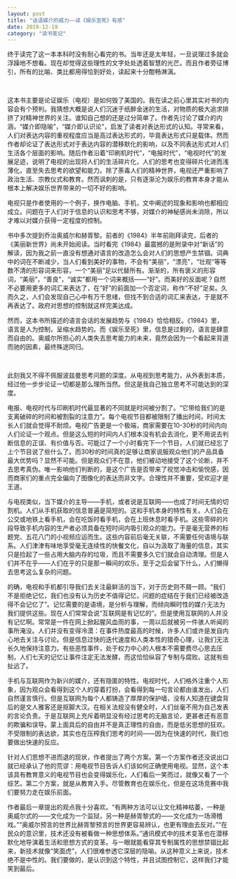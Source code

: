 ```yaml
---
layout: post
title: "话语媒介的威力——读《娱乐至死》有感"
date: 2019-12-19
category: "读书笔记"
---
```


终于读完了这一本本科时没有耐心看完的书。当年还是太年轻，一旦说理过多就会浮躁地不想看。现在却觉得这些理性的文字处处透着智慧的光芒。而且作者旁征博引，所有的比喻、类比都用得恰到好处，读起来十分酣畅淋漓。

&nbsp;&nbsp;

这本书主要是论证娱乐（电视）是如何毁了美国的。我在读之前心里其实对书的内容会有个预判。我猜想大概是说人们沉迷于纸醉金迷的生活，对物质的极大追求排挤了对精神世界的关注。谁知自己想的还是过分简单了。<!--more-->作者先讨论了媒介的内涵，“媒介即隐喻”，“媒介即认识论”，启发了读者对表达形式的认知。寻常来看，人们对表达内容的重视程度应当是高过表达形式的，毕竟表达形式只是载体。然而作者却论证了表达形式对于表达内容的潜移默化的影响，以及不同表达形式对人们生活各个层面的影响。随后作者沿着“印刷机时代”，“电报时代”，“电视时代”的发展足迹，说明了电视的出现将人们的生活碎片化，人们的思考也变得碎片化进而浅薄化，直至失去思考的欲望和能力。除了荼毒人们的精神世界，电视还严重影响了政治生活、宗教仪式和教育。然而讽刺的是，只有逐渐沦为娱乐的教育本身才能从根本上解决娱乐世界带来的一切不好的影响。

电视只是作者使用的一个例子，换作电脑、手机，文中阐述的现象和影响也都相应成立。问题在于人们对于信息的认识和思考不够，对媒介的神秘感尚未消除，所以才难以对媒介获得一定程度的控制。

书中多次提到乔治奥威尔和赫胥黎。前者的《1984》半年前刚拜读完，后者的《美丽新世界》尚未开始阅读。当时看完《1984》最震撼的是附录中对“新话”的解读，因为我之前一直没有想通对语言的改造怎么会对人们的思想产生禁锢。词典中的词在不断减少，当人们看到美好的事物，不会有“美丽”，“漂亮”，“壮观”等等数不清的形容词来形容，一个“美丽”足以代替所有。渐渐的，所有褒义的形容词，“美丽”，“善良”，“诚实”都用一个词来概括——“好”。而美好的反面呢？自然不必要用更多的词汇来表达了，在“好”的前面加一个否定词，称作“不好”足矣。久而久之，人们会发现自己心中有万千思绪，但找不到合适的词汇来表达，于是就不再表达了。政府对思想的控制就这样完美达成。

然而，这本书所描述的语言会话的发展趋势与《1984》恰恰相反。《1984》里，语言是人为控制，呈缩水趋势的。而《娱乐至死》里，信息是过剩的，语言是肆意而自由的。奥威尔所担心的人类失去思考能力的未来，竟然会因为一个看起来背道而驰的因素，最终殊途同归。

&nbsp;&nbsp;

此刻我又不得不佩服波兹曼思考问题的深度。从电视到思考能力，从外表到本质，经过他一步步论证一切都是那么理所当然。但这是我自己独立思考不可能达到的深度。

电报、电视时代与印刷机时代最显著的不同就是时间被分割了。“它带给我们的是支离破碎的时间和被割裂的注意力”。每个电视节目都被限制了播出时间，时间太长人们就会觉得不耐烦。电视广告更是一个极端，商家需要在10-30秒的时间内向人们论证一个观点。但是这么短的时间内人们根本没有机会去消化，更不用说去判断信息的正误、有价值与否。可能过了一个小时看完下一个节目，人们就已经忘了上个节目说了些什么了。而30秒的时间真的足够让商家说服观众他们的产品具备最大优势吗？显然不可能。但是观众们不在意，他们被动地接受了这个论断，并不去思考真伪。唯一影响他们判断的，是这个广告是否带来了视觉冲击和愉悦感，因而商家们的重点完全偏向了图像化的表达而非文字。合理性并不重要，受欢迎才是王道。

与电视类似，当下媒介的主导——手机，或者说是互联网——也成了时间无情的切割机。人们从手机获取的信息普遍是简短的。这和手机本身的特性有关。人们会在公交或地铁上看手机，会在吃饭时看手机，会在上班休息时看手机。这些零碎的片段导致手机内容的生产者必须具备在短时间内吸引观众的能力。于是毫无营养的标题党、五花八门的小视频应运而生。这些内容前后毫无关联，不需要任何语境与联系。人们津津有味地享受毫无连续性的快餐文化，自以为汲取了海量的信息，其实只是捡起了一些占用大脑内存的垃圾，而且不需要多久它们就会自动清理。但是人们并不在乎——人们在乎的只是那一瞬间的欢乐，至于之后会留下什么，人们懒得去思考这么复杂的问题。

的确，电视和手机都引导我们去关注最鲜活的当下，对于历史则不屑一顾。“我们不是拒绝记忆，我们也没有认为历史不值得记忆，问题的症结在于我们已经被改造得不会记忆了”。记忆需要的是语境，是分析与理解，而倾向瞬时性的媒介无法为我们提供这些。现在人们常常会说“互联网是有记忆的”。但是使用互联网的人并没有记忆啊。常常是一件在网上掀起腥风血雨的事，一周以后就被另一件骇人听闻的事所淹没。人们并没有变得冷漠：在事件热度最高的时候，许多人们或许是发自内心地去关注与讨论。但是信息过快的迭代速度和人类本性的猎奇心理，让我们无法长久地保持注意力。有些恶性事件，处于权力中心的人根本不需要费尽心思去压制，人们七天的记忆让事件注定无法发酵，而这恰恰纵容了专制与腐败。这就有些扯远了。

手机与互联网作为新兴的媒介，还有隐匿的特性。电视时代，人们格外注重个人形象，因为观众会看得到这个人的穿着打扮，会看得到每一句言论都由谁发出，人们自然谨言慎行。但是互联网为每个人都铸造了厚厚的保护墙，没有人知道在键盘背后的是文人雅客还是抠脚大汉。在相关法规没有健全时，人们丝毫不用为自己发表的言论负责。于是互联网上充斥着明显没有经过思考的无脑言论，更甚者还有恶意的欺骗和误导。蒙上面具后的自由并不是真正理性的自由，而是低劣思想的狂欢。不受限制的表达欲，其实也在压榨我们思考的时间——因为在快速的时代，我们也要做出快速的反应。

针对人们思想不进而退的现状，作者提出了两个方案。第一个方案作者还没说出口就已经承认了他的荒谬：用电视节目告诉人们该如何正确使用电视。显然，这个本该具有教育意义的电视节目也会变得娱乐化，人们看后一笑而过，就像又看了一个综艺。第二个方案，就是从教育入手。尽管教育也在娱乐化，但是在这场竞赛中我们要努力走在娱乐前面。

作者最后一章提出的观点我十分喜欢。“有两种方法可以让文化精神枯萎，一种是奥威尔式的——文化成为一个监狱，另一种是赫胥黎式的——文化成为一场滑稽戏。”“奥威尔预言的世界比赫胥黎预言的世界更容易辨认，也更有理由去反对。”“在民众的意识里，技术还没有被看做一种思想体系。”通讯模式中的技术变革也在潜移默化地导演着生活和思想方式的变革。与一眼就能看穿其专制属性的思想禁锢比起来，新技术就像“笑面虎”，人们很难参透它深层的隐喻。从这种意义上来说，技术绝不是中性的。我们要做的，是认识到这个特性，并且试图控制它，这样我们才能笑到最后。
